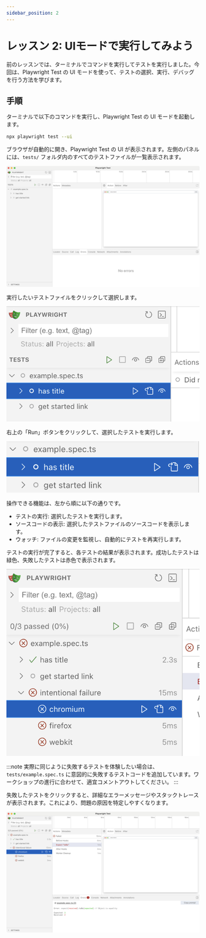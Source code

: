 ```yaml
---
sidebar_position: 2
---
```


# レッスン 2: UIモードで実行してみよう

前のレッスンでは、ターミナルでコマンドを実行してテストを実行しました。今回は、Playwright Test の UI モードを使って、テストの選択、実行、デバッグを行う方法を学びます。

## 手順

ターミナルで以下のコマンドを実行し、Playwright Test の UI モードを起動します。

```bash
npx playwright test --ui
```

ブラウザが自動的に開き、Playwright Test の UI が表示されます。左側のパネルには、`tests/` フォルダ内のすべてのテストファイルが一覧表示されます。

![](img/003.png)

実行したいテストファイルをクリックして選択します。

![](img/004.png)

右上の「Run」ボタンをクリックして、選択したテストを実行します。

![](img/005.png)

操作できる機能は、左から順に以下の通りです。

- テストの実行: 選択したテストを実行します。
- ソースコードの表示: 選択したテストファイルのソースコードを表示します。
- ウォッチ: ファイルの変更を監視し、自動的にテストを再実行します。

テストの実行が完了すると、各テストの結果が表示されます。成功したテストは緑色、失敗したテストは赤色で表示されます。

![](img/006.png)

:::note
実際に同じように失敗するテストを体験したい場合は、`tests/example.spec.ts` に意図的に失敗するテストコードを追加しています。ワークショップの進行に合わせて、適宜コメントアウトしてください。
:::

失敗したテストをクリックすると、詳細なエラーメッセージやスタックトレースが表示されます。これにより、問題の原因を特定しやすくなります。

![](img/007.png)
